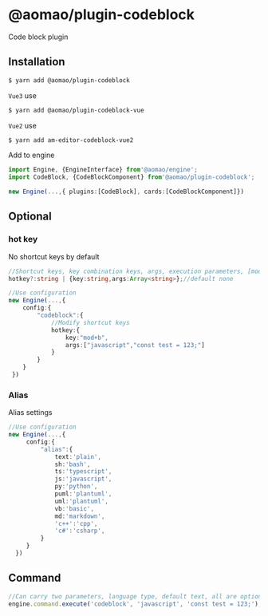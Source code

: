 # @aomao/plugin-codeblock

Code block plugin

## Installation

```bash
$ yarn add @aomao/plugin-codeblock
```

`Vue3` use

```bash
$ yarn add @aomao/plugin-codeblock-vue
```

`Vue2` use

```bash
$ yarn add am-editor-codeblock-vue2
```

Add to engine

```ts
import Engine, {EngineInterface} from'@aomao/engine';
import CodeBlock, {CodeBlockComponent} from'@aomao/plugin-codeblock';

new Engine(...,{ plugins:[CodeBlock], cards:[CodeBlockComponent]})
```

## Optional

### hot key

No shortcut keys by default

```ts
//Shortcut keys, key combination keys, args, execution parameters, [mode?: string, value?: string] Language mode: optional, code text: optional
hotkey?:string | {key:string,args:Array<string>};//default none

//Use configuration
new Engine(...,{
    config:{
        "codeblock":{
            //Modify shortcut keys
            hotkey:{
                key:"mod+b",
                args:["javascript","const test = 123;"]
            }
        }
    }
 })
```

### Alias

Alias settings

```ts
//Use configuration
new Engine(...,{
     config:{
         "alias":{
             text:'plain',
             sh:'bash',
             ts:'typescript',
             js:'javascript',
             py:'python',
             puml:'plantuml',
             uml:'plantuml',
             vb:'basic',
             md:'markdown',
             'c++':'cpp',
             'c#':'csharp',
         }
     }
  })
```

## Command

```ts
//Can carry two parameters, language type, default text, all are optional
engine.command.execute('codeblock', 'javascript', 'const test = 123;');
```

